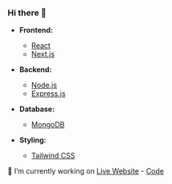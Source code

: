 ### Hi there 👋

- **Frontend:**
  - [React](https://reactjs.org/)
  - [Next.js](https://nextjs.org/)

- **Backend:**
  - [Node.js](https://nodejs.org/)
  - [Express.js](https://expressjs.com/)

- **Database:**
  - [MongoDB](https://www.mongodb.com/)

- **Styling:**
  - [Tailwind CSS](https://tailwindcss.com/)


🔭 I’m currently working on [Live Website](https://social-hub-seven.vercel.app/home) - [Code](https://github.com/yowger/social-hub)

